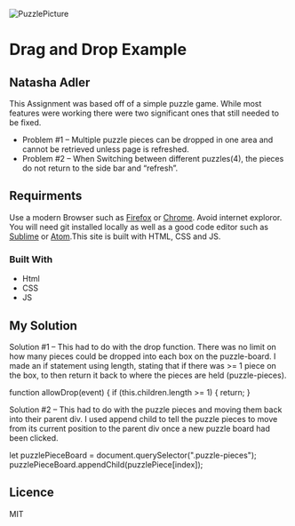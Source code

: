 ![PuzzlePicture](puzzleBanner.jpeg "Puzzle Banner")

# Drag and Drop Example
## Natasha Adler

This Assignment was based off of a simple puzzle game. While most features were working there were two significant ones that still needed to be fixed.

<ul>
  <li> Problem #1 – Multiple puzzle pieces can be dropped in one area and cannot be retrieved unless page is refreshed.</li>

  <li>Problem #2 – When Switching between different puzzles(4), the pieces do not return to the side bar and “refresh”. </li>
</ul>


## Requirments

Use a modern Browser such as [Firefox](https://www.mozilla.org/en-CA/firefox/new/) or [Chrome](https://www.google.ca/chrome/?brand=CHBD&gclsrc=aw.ds&&gclid=CjwKCAjw29vsBRAuEiwA9s-0B6zIdw5_qV4ETvbcN4042nlkfk9YggWT_DI1vM4UH4vWB2I0pdWUdhoCBWoQAvD_BwE). Avoid internet exploror. You will need git installed locally as well as a good code editor such as [Sublime](https://www.sublimetext.com) or [Atom](https://atom.io/).This site is built with HTML, CSS and JS.

### Built With

<ul>
	<li>Html</li>
	<li>CSS</li>
	<li>JS</li>
</ul>

## My Solution

Solution #1 – This had to do with the drop function. There was no limit on how many pieces could be dropped into each box on the puzzle-board. I made an if statement using length, stating that if there was >= 1 piece on the box, to then return it back to where the pieces are held (puzzle-pieces).  

function allowDrop(event) {
		if (this.children.length >= 1) {
			return;
		}

Solution #2 –  This had to do with the puzzle pieces and moving them back into their parent div. I used append child to tell the puzzle pieces to move from its current position to the parent div once a new puzzle board had been clicked.

let puzzlePieceBoard = document.querySelector(".puzzle-pieces");
      puzzlePieceBoard.appendChild(puzzlePiece[index]);


## Licence

MIT
